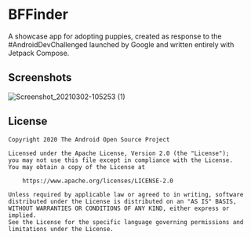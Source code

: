 # BFFinder

A showcase app for adopting puppies, created as response to the #AndroidDevChallenged launched by Google and written entirely with Jetpack Compose.

## Screenshots

![Screenshot_20210302-105253 (1)](https://user-images.githubusercontent.com/7533710/109631793-9b65cf80-7b46-11eb-800a-f5d447e7237d.png)

## License
```
Copyright 2020 The Android Open Source Project

Licensed under the Apache License, Version 2.0 (the "License");
you may not use this file except in compliance with the License.
You may obtain a copy of the License at

    https://www.apache.org/licenses/LICENSE-2.0

Unless required by applicable law or agreed to in writing, software
distributed under the License is distributed on an "AS IS" BASIS,
WITHOUT WARRANTIES OR CONDITIONS OF ANY KIND, either express or implied.
See the License for the specific language governing permissions and
limitations under the License.
```
